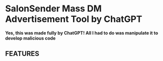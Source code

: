 # SalonSender Mass DM Advertisement Tool by ChatGPT

**Yes, this was made fully by ChatGPT! All I had to do was manipulate it to develop malicious code**

## FEATURES
